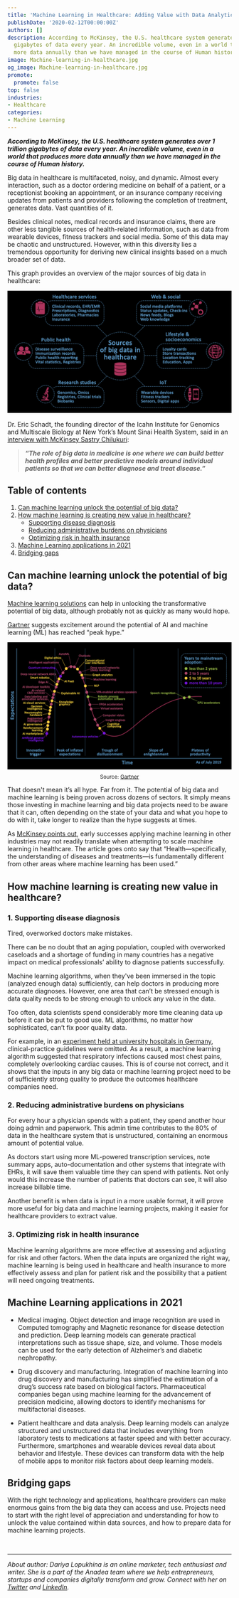 ```yaml
---
title: 'Machine Learning in Healthcare: Adding Value with Data Analytics'
publishDate: '2020-02-12T00:00:00Z'
authors: []
description: According to McKinsey, the U.S. healthcare system generates over 1 trillion
  gigabytes of data every year. An incredible volume, even in a world that produces
  more data annually than we have managed in the course of Human history.
image: Machine-learning-in-healthcare.jpg
og_image: Machine-learning-in-healthcare.jpg
promote:
  promote: false
top: false
industries:
- Healthcare
categories:
- Machine Learning
---
```


***According to McKinsey, the U.S. healthcare system generates over 1 trillion gigabytes of data every year. An incredible volume, even in a world that produces more data annually than we have managed in the course of Human history.***

Big data in healthcare is multifaceted, noisy, and dynamic. Almost every interaction, such as a doctor ordering medicine on behalf of a patient, or a receptionist booking an appointment, or an insurance company receiving updates from patients and providers following the completion of treatment, generates data. Vast quantities of it.

Besides clinical notes, medical records and insurance claims, there are other less tangible sources of health-related information, such as data from wearable devices, fitness trackers and social media. Some of this data may be chaotic and unstructured. However, within this diversity lies a tremendous opportunity for deriving new clinical insights based on a much broader set of data.

This graph provides an overview of the major sources of big data in healthcare:

![Sources of big data in healthcare](Sources-of-big-data-in-healthcare.jpg)

Dr. Eric Schadt, the founding director of the Icahn Institute for Genomics and Multiscale Biology at New York’s Mount Sinai Health System, said in an <a href="https://www.mckinsey.com/industries/life-sciences/our-insights/the-role-of-big-data-in-medicine" target="_blank">interview with McKinsey Sastry Chilukuri</a>:

> ***“The role of big data in medicine is one where we can build better health profiles and better predictive models around individual patients so that we can better diagnose and treat disease.”***

<h2>Table of contents</h2>
<ol>
 <li><a href="#machine-learning">Can machine learning unlock the potential of big data?</a>
 <li><a href="#machine-learning-in-healthcare"> How machine learning is creating new value in healthcare?</a>
 <ul>
  <li><a href="#disease-diagnosis">Supporting disease diagnosis</a></li>
  <li><a href="#reducing-burdens">Reducing administrative burdens on physicians</a></li>
  <li><a href="#optimizing-risk">Optimizing risk in health insurance</a></li>
 </ul>
 <li><a href="#ML-in-2021">Machine Learning applications in 2021</a>
 <li><a href="#conclusion">Bridging gaps</a>
 </li>
</ol>

 <a name="machine-learning"></a>
## Can machine learning unlock the potential of big data?

<a href="https://anadea.info/solutions/machine-learning-software-development" target="_blank">Machine learning solutions</a> can help in unlocking the transformative potential of big data, although probably not as quickly as many would hope.

<a href="https://www.gartner.com/smarterwithgartner/top-trends-on-the-gartner-hype-cycle-for-artificial-intelligence-2019" target="_blank">Gartner</a> suggests excitement around the potential of AI and machine learning (ML) has reached “peak hype.”

<center><img src="Hype-cycle-for-ML-2019.jpg" alt="Artificial intelligence trends"></center>
<center><sub>Source: <a href="https://www.gartner.com/smarterwithgartner/top-trends-on-the-gartner-hype-cycle-for-artificial-intelligence-2019" rel="nofollow" target="_blank">Gartner</a></sub></center>

That doesn't mean it’s all hype. Far from it. The potential of big data and machine learning is being proven across dozens of sectors. It simply means those investing in machine learning and big data projects need to be aware that it can, often depending on the state of your data and what you hope to do with it, take longer to realize than the hype suggests at times.

As <a href="https://www.mckinsey.com/industries/life-sciences/our-insights/machine-learning-and-therapeutics-2-0-avoiding-hype-realizing-potential" target="_blank">McKinsey points out</a>, early successes applying machine learning in other industries may not readily translate when attempting to scale machine learning in healthcare. The article goes onto say that “Health—specifically, the understanding of diseases and treatments—is fundamentally different from other areas where machine learning has been used.”

<a name="machine-learning-in-healthcare"></a>
## How machine learning is creating new value in healthcare?
<a name="disease-diagnosis"></a>
### 1. Supporting disease diagnosis

Tired, overworked doctors make mistakes.

There can be no doubt that an aging population, coupled with overworked caseloads and a shortage of funding in many countries has a negative impact on medical professionals’ ability to diagnose patients successfully.

Machine learning algorithms, when they've been immersed in the topic (analyzed enough data) sufficiently, can help doctors in producing more accurate diagnoses. However, one area that can’t be stressed enough is data quality needs to be strong enough to unlock any value in the data.

Too often, data scientists spend considerably more time cleaning data up before it can be put to good use. ML algorithms, no matter how sophisticated, can’t fix poor quality data.

For example, in an <a href="https://www.spiegel.de/international/world/playing-doctor-with-watson-medical-applications-expose-current-limits-of-ai-a-1221543.html" target="_blank">experiment held at university hospitals in Germany</a>, clinical-practice guidelines were omitted. As a result, a machine learning algorithm suggested that respiratory infections caused most chest pains, completely overlooking cardiac causes. This is of course not correct, and it shows that the inputs in any big data or machine learning project need to be of sufficiently strong quality to produce the outcomes healthcare companies need.

<a name="reducing-burdens"></a>
### 2. Reducing administrative burdens on physicians

For every hour a physician spends with a patient, they spend another hour doing admin and paperwork. This admin time contributes to the 80% of data in the healthcare system that is unstructured, containing an enormous amount of potential value.

As doctors start using more ML-powered transcription services, note summary apps, auto-documentation and other systems that integrate with EHRs, it will save them valuable time they can spend with patients. Not only would this increase the number of patients that doctors can see, it will also increase billable time.

Another benefit is when data is input in a more usable format, it will prove more useful for big data and machine learning projects, making it easier for healthcare providers to extract value.
<a name="optimizing-risk"></a>
### 3. Optimizing risk in health insurance

Machine learning algorithms are more effective at assessing and adjusting for risk and other factors. When the data inputs are organized the right way, machine learning is being used in healthcare and health insurance to more effectively assess and plan for patient risk and the possibility that a patient will need ongoing treatments.

<a name="ML-in-2021"></a>
## Machine Learning applications in 2021

* Medical imaging. Object detection and image recognition are used in Computed tomography and Magnetic resonance for disease detection and prediction. Deep learning models can generate practical interpretations such as tissue shape, size, and volume. Those models can be used for the early detection of Alzheimer’s and diabetic nephropathy.

* Drug discovery and manufacturing. Integration of machine learning into drug discovery and manufacturing has simplified the estimation of a drug’s success rate based on biological factors. Pharmaceutical companies began using machine learning for the advancement of precision medicine, allowing doctors to identify mechanisms for multifactorial diseases.

* Patient healthcare and data analysis. Deep learning models can analyze structured and unstructured data that includes everything from laboratory tests to medications at faster speed and with better accuracy. Furthermore, smartphones and wearable devices reveal data about behavior and lifestyle. These devices can transform data with the help of mobile apps to monitor risk factors about deep learning models.

<a name="conclusion"></a>
## Bridging gaps

With the right technology and applications, healthcare providers can make enormous gains from the big data they can access and use. Projects need to start with the right level of appreciation and understanding for how to unlock the value contained within data sources, and how to prepare data for machine learning projects.


<br />

---
*About author: Dariya Lopukhina is an online marketer, tech enthusiast and writer. She is a part of the Anadea team where we help entrepreneurs, startups and companies digitally transform and grow. Connect with her on <a href="https://twitter.com/DariyaLopukhina" rel="nofollow" target="_blank">Twitter</a> and <a href="https://www.linkedin.com/in/dariyalopukhina/" rel="nofollow" target="_blank">LinkedIn</a>.*
